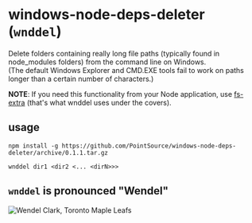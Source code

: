 # windows-node-deps-deleter (`wnddel`)

Delete folders containing really long file paths (typically found in node_modules folders) from the command line on Windows.  
(The default Windows Explorer and CMD.EXE tools fail to work on paths longer than a certain number of characters.)

**NOTE**: If you need this functionality from your Node application, use [fs-extra][1] (that's what wnddel uses under the covers).

## usage

`npm install -g https://github.com/PointSource/windows-node-deps-deleter/archive/0.1.1.tar.gz`

`wnddel dir1 <dir2 <... <dirN>>>`

[1]: https://www.npmjs.com/package/fs-extra

## `wnddel` is pronounced "Wendel"

<img src="http://assets.sbnation.com/assets/43177/wendelclark3.jpg" alt="Wendel Clark, Toronto Maple Leafs" name="wnddel is tough like Wendel Clark"/>
